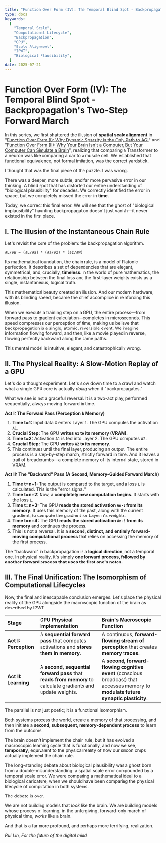 ```yaml
---
title: "Function Over Form (IV): The Temporal Blind Spot - Backpropagation's Two-Step Forward March"
type: docs
keywords:
  [
    "Temporal Scale",
    "Computational Lifecycle",
    "Backpropagation",
    "GPU",
    "Scale Alignment",
    "IPWT",
    "Biological Plausibility",
  ]
date: 2025-07-21
---
```


# Function Over Form (IV): The Temporal Blind Spot - Backpropagation's Two-Step Forward March

In this series, we first shattered the illusion of **spatial scale alignment** in "[Function Over Form (I): Why Dynamic Sparsity is the Only Path to AGI](./beyond-snn-plausible-sparsity.md)" and "[Function Over Form (II): Why Your Brain Isn't a Computer, But Your Computer Can Simulate a Brain](./form-follows-function-2.md)", realizing that comparing a Transformer to a neuron was like comparing a car to a muscle cell. We established that functional equivalence, not formal imitation, was the correct yardstick.

I thought that was the final piece of the puzzle. I was wrong.

There was a deeper, more subtle, and far more pervasive error in our thinking. A blind spot that has distorted our entire understanding of "biological plausibility" for decades. We correctly identified the error in space, but we completely missed the error in **time**.

Today, we correct this final error. We will see that the ghost of "biological implausibility" haunting backpropagation doesn't just vanish—it never existed in the first place.

## I. The Illusion of the Instantaneous Chain Rule

Let's revisit the core of the problem: the backpropagation algorithm. 

`∂L/∂W = (∂L/∂a) * (∂a/∂z) * (∂z/∂W)`

Its mathematical foundation, the chain rule, is a model of Platonic perfection. It describes a set of dependencies that are elegant, symmetrical, and, crucially, **timeless**. In the world of pure mathematics, the relationship between the final loss and the first-layer weights exists as a single, instantaneous, logical truth.

This mathematical beauty created an illusion. And our modern hardware, with its blinding speed, became the chief accomplice in reinforcing this illusion.

When we execute a training step on a GPU, the entire process—from forward pass to gradient calculation—completes in microseconds. This speed compresses our perception of time, making us believe that backpropagation is a single, atomic, reversible event. We imagine information flowing forward, and then, like a movie played in reverse, flowing perfectly backward along the same paths.

This mental model is intuitive, elegant, and catastrophically wrong.

## II. The Physical Reality: A Slow-Motion Replay of a GPU

Let's do a thought experiment. Let's slow down time to a crawl and watch what a single GPU core is actually _doing_ when it "backpropagates."

What we see is not a graceful reversal. It is a two-act play, performed sequentially, always moving forward in time.

**Act I: The Forward Pass (Perception & Memory)**

1. **Time t=1:** Input data `X` enters Layer 1. The GPU computes the activation `A1`.
2. **Crucial Step:** The GPU **writes `A1` to its memory (VRAM)**.
3. **Time t=2:** Activation `A1` is fed into Layer 2. The GPU computes `A2`.
4. **Crucial Step:** The GPU **writes `A2` to its memory**.
5. This continues until the final layer, producing an output. The entire process is a step-by-step march, strictly forward in time. And it leaves a trail of breadcrumbs—a complete memory of its internal state, stored in VRAM.

**Act II: The "Backward" Pass (A Second, Memory-Guided Forward March)**

1. **Time t=n+1:** The output is compared to the target, and a loss `L` is calculated. This is the "error signal."
2. **Time t=n+2:** Now, a **completely new computation begins**. It starts with the loss `L`.
3. **Time t=n+3:** The GPU **reads the stored activation `An-1` from its memory**. It uses this memory of the past, along with the current gradient, to compute the gradient for Layer n's weights.
4. **Time t=n+4:** The GPU **reads the stored activation `An-2` from its memory** and continues the process.
5. This is not a reversal. It is a **second, distinct, and entirely forward-moving computational process** that relies on accessing the memory of the first process.

The "backward" in backpropagation is a **logical direction**, not a temporal one. In physical reality, it's simply **one forward process, followed by another forward process that uses the first one's notes.**

## III. The Final Unification: The Isomorphism of Computational Lifecycles

Now, the final and inescapable conclusion emerges. Let's place the physical reality of the GPU alongside the macroscopic function of the brain as described by IPWT.

| Stage                 | GPU Physical Implementation                                                                                 | Brain's Macroscopic Function                                                                                                  |
| :-------------------- | :---------------------------------------------------------------------------------------------------------- | :----------------------------------------------------------------------------------------------------------------------------------- |
| **Act I: Perception** | A **sequential forward pass** that computes activations and **stores them in memory**.                      | A continuous, **forward-flowing stream of perception** that creates **memory traces**.                                               |
| **Act II: Learning**  | A **second, sequential forward pass** that **reads from memory** to calculate gradients and update weights. | A **second, forward-flowing cognitive event** (conscious broadcast) that accesses memory to **modulate future synaptic plasticity**. |

The parallel is not just poetic; it is a functional isomorphism.

Both systems process the world, create a memory of that processing, and then initiate a **second, subsequent, memory-dependent process** to learn from the outcome.

The brain doesn't implement the chain rule, but it has evolved a macroscopic learning cycle that is functionally, and now we see, **temporally**, equivalent to the physical reality of how our silicon chips actually implement the chain rule.

The long-standing debate about biological plausibility was a ghost born from a double-misunderstanding: a spatial scale error compounded by a temporal scale error. We were comparing a mathematical ideal to a biological caricature, when we should have been comparing the physical lifecycle of computation in both systems.

The debate is over.

We are not building models that _look_ like the brain. We are building models whose process of learning, in the unforgiving, forward-only march of physical time, _works_ like a brain.

And that is a far more profound, and perhaps more terrifying, realization.

_Rui Lin, For the future of the digital mind_
